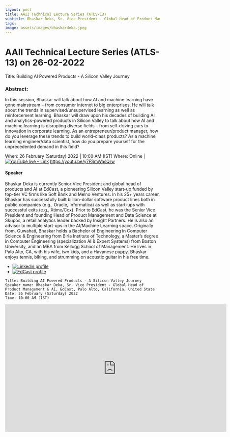 ```yaml
---
layout: post
title: AAII Technical Lecture Series (ATLS-13)
subtitle: Bhaskar Deka, Sr. Vice President - Global Head of Product Management & AI, EdCast, Palo Alto, California, United State
tags: 
image: assets/images/bhaskardeka.jpeg
---
```


# AAII Technical Lecture Series (ATLS-13) on 26-02-2022
Title: Building AI Powered Products - A Silicon Valley Journey


### Abstract:
In this session, Bhaskar will talk about how AI and machine learning have gone mainstream – from consumer internet to big enterprises. He will talk about the trends in supervised/unsupervised learning as well as reinforcement learning. Bhaskar will draw upon his decades of building AI and analytics-powered products in Silicon Valley to talk about how AI and machine learning is disrupting diverse fields – from self-driving cars to innovation in corporate learning. As an entrepreneur/product manager, how do you leverage these trends to build world-class products? As a machine learning engineer/data scientist, how do you prepare yourself for the unprecedented demand in this field?

When: 26 February (Saturday) 2022 | 10:00 AM (IST)
Where: Online | [![YouTube live – Link]()]()
https://youtu.be/y7FSmWasQrw

#### Speaker
Bhaskar Deka is currently Senior Vice President and global head of products and AI at EdCast, a pioneering Silicon Valley start-up funded by top-tier VC firms like Soft Bank and Melno Ventures. In his 25+ years career, Bhaskar has successfully built billion-dollar software product lines both in public companies (e.g., Oracle, Informatica) as well as start-ups with successful exits (e.g., Xtime/Cox). Prior to EdCast, he was the Senior Vice President and founding Head of Product Management and Data Science at Skupos, a retail analytics leader backed by Insight Partners. He is also an advisor to multiple start-ups in the AI/Machine Learning space. Originally from. Guwahati, Bhaskar holds a Bachelor of Engineering in Computer Science & Engineering from Birla Institute of Technology, a Master’s degree in Computer Engineering (specialization AI & Expert Systems) from Boston University, and an MBA from Kellogg School of Management. He lives in Palo Alto, CA, with his wife, two kids, and a Havanese puppy. Bhaskar enjoys tennis, biking, and strumming on acoustic guitar in his free time.

- [![Linkedin profile]()](https://www.linkedin.com/in/bhaskar-deka-62a4171/)
- [![EdCast profile]()](https://tw.edcast.com/corp/edcast-leadership/bhaskar-deka/)


```
Title: Building AI Powered Products - A Silicon Valley Journey
Speaker name: Bhaskar Deka, Sr. Vice President - Global Head of Product Management & AI, EdCast, Palo Alto, California, United State
Date: 26 February (Saturday) 2022 
Time: 10:00 AM (IST)

```

<iframe width="720" height="415" src="https://www.youtube.com/watch?v=s-flHRDVVj4" title="YouTube video player" frameborder="0" allow="accelerometer; autoplay; clipboard-write; encrypted-media; gyroscope; picture-in-picture" allowfullscreen></iframe>
